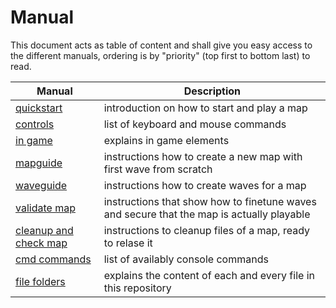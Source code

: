 # Manual
This document acts as table of content and shall give you easy access to the different manuals, ordering is by "priority" (top first to bottom last) to read.

| Manual | Description |
| --- | --- |
| [quickstart](quickstart.md) | introduction on how to start and play a map
| [controls](controls.md) | list of keyboard and mouse commands
| [in game](ingame.md) | explains in game elements 
| [mapguide](mapguide.md) | instructions how to create a new map with first wave from scratch
| [waveguide](waveguide.md) | instructions how to create waves for a map
| [validate map](validate_map.md) | instructions that show how to finetune waves and secure that the map is actually playable
| [cleanup and check map](clean_and_check_map.md) | instructions to cleanup files of a map, ready to relase it
| [cmd commands](cmd_commands.md) | list of availably console commands
| [file folders](filefolders.md) | explains the content of each and every file in this repository
